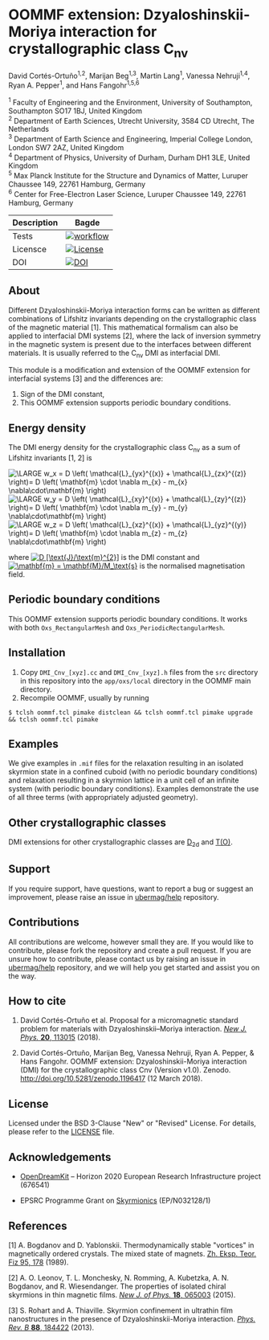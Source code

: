 # OOMMF extension: Dzyaloshinskii-Moriya interaction for crystallographic class C<sub>nv</sub>

David Cortés-Ortuño<sup>1,2</sup>, Marijan Beg<sup>1,3</sup>, Martin Lang<sup>1</sup>, Vanessa Nehruji<sup>1,4</sup>, Ryan A. Pepper<sup>1</sup>, and Hans Fangohr<sup>1,5,6</sup>

<sup>1</sup> Faculty of Engineering and the Environment, University of Southampton, Southampton SO17 1BJ, United Kingdom  
<sup>2</sup> Department of Earth Sciences, Utrecht University, 3584 CD Utrecht, The Netherlands  
<sup>3</sup> Department of Earth Science and Engineering, Imperial College London, London SW7 2AZ, United Kingdom  
<sup>4</sup> Department of Physics, University of Durham, Durham DH1 3LE, United Kingdom  
<sup>5</sup> Max Planck Institute for the Structure and Dynamics of Matter, Luruper Chaussee 149, 22761 Hamburg, Germany   
<sup>6</sup> Center for Free-Electron Laser Science, Luruper Chaussee 149, 22761 Hamburg, Germany

| Description | Bagde |
| ---         | ---   |
| Tests       | [![workflow](https://github.com/joommf/oommf-extension-dmi-cnv/actions/workflows/workflow.yml/badge.svg)](https://github.com/joommf/oommf-extension-dmi-cnv/actions/workflows/workflow.yml) |
| Licensce    | [![License](https://img.shields.io/badge/License-BSD%203--Clause-blue.svg)](https://opensource.org/licenses/BSD-3-Clause) |
| DOI         | [![DOI](https://zenodo.org/badge/DOI/10.5281/zenodo.1196417.svg)](https://doi.org/10.5281/zenodo.1196417) |

## About

Different Dzyaloshinskii-Moriya interaction forms can be written as different combinations of Lifshitz invariants depending on the crystallographic class of the magnetic material [1]. This mathematical formalism can also be applied to interfacial DMI systems [2], where the lack of inversion symmetry in the magnetic system is present due to the interfaces between different materials. It is usually referred to the C<sub>nv</sub> DMI as interfacial DMI.

This module is a modification and extension of the OOMMF extension for interfacial systems [3] and the differences are:

1. Sign of the DMI constant,
2. This OOMMF extension supports periodic boundary conditions.

## Energy density

The DMI energy density for the crystallographic class C<sub>nv</sub> as a sum of Lifshitz invariants [1, 2] is

<a bhref="https://www.codecogs.com/eqnedit.php?latex=\LARGE&space;w_x&space;=&space;D&space;\left(&space;\mathcal{L}_{yx}^{(y)}&space;&plus;&space;\mathcal{L}_{zx}^{(z)}&space;\right)=&space;D&space;\left(&space;\mathbf{m}&space;\cdot&space;\nabla&space;m_{x}&space;-&space;m_{x}&space;\nabla\cdot\mathbf{m}&space;\right)" target="_blank"><img src="https://latex.codecogs.com/gif.latex?\LARGE&space;w_x&space;=&space;D&space;\left(&space;\mathcal{L}_{yx}^{(y)}&space;&plus;&space;\mathcal{L}_{zx}^{(z)}&space;\right)=&space;D&space;\left(&space;\mathbf{m}&space;\cdot&space;\nabla&space;m_{x}&space;-&space;m_{x}&space;\nabla\cdot\mathbf{m}&space;\right)" title="\LARGE w_x = D \left( \mathcal{L}_{yx}^{(x)} + \mathcal{L}_{zx}^{(z)} \right)= D \left( \mathbf{m} \cdot \nabla m_{x} - m_{x} \nabla\cdot\mathbf{m} \right)" /></a>
<a bhref="https://www.codecogs.com/eqnedit.php?latex=\LARGE&space;w_y&space;=&space;D&space;\left(&space;\mathcal{L}_{xy}^{(x)}&space;&plus;&space;\mathcal{L}_{zy}^{(z)}&space;\right)=&space;D&space;\left(&space;\mathbf{m}&space;\cdot&space;\nabla&space;m_{y}&space;-&space;m_{y}&space;\nabla\cdot\mathbf{m}&space;\right)" target="_blank"><img src="https://latex.codecogs.com/gif.latex?\LARGE&space;w_y&space;=&space;D&space;\left(&space;\mathcal{L}_{xy}^{(x)}&space;&plus;&space;\mathcal{L}_{zy}^{(z)}&space;\right)=&space;D&space;\left(&space;\mathbf{m}&space;\cdot&space;\nabla&space;m_{y}&space;-&space;m_{y}&space;\nabla\cdot\mathbf{m}&space;\right)" title="\LARGE w_y = D \left( \mathcal{L}_{xy}^{(x)} + \mathcal{L}_{zy}^{(z)} \right)= D \left( \mathbf{m} \cdot \nabla m_{y} - m_{y} \nabla\cdot\mathbf{m} \right)" /></a>
<a bhref="https://www.codecogs.com/eqnedit.php?latex=\LARGE&space;w_z&space;=&space;D&space;\left(&space;\mathcal{L}_{xz}^{(x)}&space;&plus;&space;\mathcal{L}_{yz}^{(y)}&space;\right)=&space;D&space;\left(&space;\mathbf{m}&space;\cdot&space;\nabla&space;m_{z}&space;-&space;m_{z}&space;\nabla\cdot\mathbf{m}&space;\right)" target="_blank"><img src="https://latex.codecogs.com/gif.latex?\LARGE&space;w_z&space;=&space;D&space;\left(&space;\mathcal{L}_{xz}^{(x)}&space;&plus;&space;\mathcal{L}_{yz}^{(y)}&space;\right)=&space;D&space;\left(&space;\mathbf{m}&space;\cdot&space;\nabla&space;m_{z}&space;-&space;m_{z}&space;\nabla\cdot\mathbf{m}&space;\right)" title="\LARGE w_z = D \left( \mathcal{L}_{xz}^{(x)} + \mathcal{L}_{yz}^{(y)} \right)= D \left( \mathbf{m} \cdot \nabla m_{z} - m_{z} \nabla\cdot\mathbf{m} \right)" /></a>

where <a href="https://www.codecogs.com/eqnedit.php?latex=D&space;[\text{J}/\text{m}^{2}]" target="_blank"><img src="https://latex.codecogs.com/gif.latex?D&space;[\text{J}/\text{m}^{2}]" title="D [\text{J}/\text{m}^{2}]" /></a> is the DMI constant and <a href="https://www.codecogs.com/eqnedit.php?latex=\mathbf{m}&space;=&space;\mathbf{M}/M_\text{s}" target="_blank"><img src="https://latex.codecogs.com/gif.latex?\mathbf{m}&space;=&space;\mathbf{M}/M_\text{s}" title="\mathbf{m} = \mathbf{M}/M_\text{s}" /></a> is the normalised magnetisation field.

## Periodic boundary conditions

This OOMMF extension supports periodic boundary conditions. It works with both `Oxs_RectangularMesh` and `Oxs_PeriodicRectangularMesh`.

## Installation

1. Copy `DMI_Cnv_[xyz].cc` and `DMI_Cnv_[xyz].h` files from the `src` directory in this repository into the `app/oxs/local` directory in the OOMMF main directory.
2. Recompile OOMMF, usually by running
```
$ tclsh oommf.tcl pimake distclean && tclsh oommf.tcl pimake upgrade && tclsh oommf.tcl pimake
```

## Examples

We give examples in `.mif` files for the relaxation resulting in an isolated skyrmion state in a confined cuboid (with no periodic boundary conditions) and relaxation resulting in a skyrmion lattice in a unit cell of an infinite system (with periodic boundary conditions). Examples demonstrate the use of all three terms (with appropriately adjusted geometry).

## Other crystallographic classes

DMI extensions for other crystallographic classes are [D<sub>2d</sub>](https://github.com/joommf/oommf-extension-dmi-d2d) and [T(O)](https://github.com/joommf/oommf-extension-dmi-t).

## Support

If you require support, have questions, want to report a bug or suggest an improvement, please raise an issue in [ubermag/help](https://github.com/ubermag/help) repository.

## Contributions

All contributions are welcome, however small they are. If you would like to contribute, please fork the repository and create a pull request. If you are unsure how to contribute, please contact us by raising an issue in [ubermag/help](https://github.com/ubermag/help) repository, and we will help you get started and assist you on the way.

## How to cite


1. David Cortés-Ortuño et al. Proposal for a micromagnetic standard problem for materials with Dzyaloshinskii–Moriya interaction. [*New J. Phys.* **20**, 113015](https://doi.org/10.1088/1367-2630/aaea1c) (2018).

2. David Cortés-Ortuño, Marijan Beg, Vanessa Nehruji, Ryan A. Pepper, & Hans Fangohr. OOMMF extension: Dzyaloshinskii-Moriya interaction (DMI) for the crystallographic class Cnv (Version v1.0). Zenodo. http://doi.org/10.5281/zenodo.1196417 (12 March 2018).

## License

Licensed under the BSD 3-Clause "New" or "Revised" License. For details, please refer to the [LICENSE](LICENSE) file.

## Acknowledgements

- [OpenDreamKit](http://opendreamkit.org/) – Horizon 2020 European Research Infrastructure project (676541)

- EPSRC Programme Grant on [Skyrmionics](http://www.skyrmions.ac.uk) (EP/N032128/1)

## References

[1] A. Bogdanov and D. Yablonskii. Thermodynamically stable "vortices" in magnetically ordered crystals. The mixed state of magnets. [Zh. Eksp. Teor. Fiz 95, 178](http://www.jetp.ac.ru/cgi-bin/e/index/e/68/1/p101?a=list) (1989).

[2] A. O. Leonov, T. L. Monchesky, N. Romming, A. Kubetzka, A. N. Bogdanov, and R. Wiesendanger. The properties of isolated chiral skyrmions in thin magnetic films. [*New J. of Phys.* **18**, 065003](http://iopscience.iop.org/article/10.1088/1367-2630/18/6/065003/meta) (2015).

[3] S. Rohart and A. Thiaville. Skyrmion confinement in ultrathin film nanostructures in the presence of Dzyaloshinskii-Moriya interaction. [*Phys. Rev. B* **88**, 184422](http://journals.aps.org/prb/abstract/10.1103/PhysRevB.88.184422) (2013).
